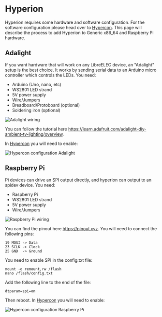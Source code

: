 # Hyperion

Hyperion requires some hardware and software configuration. For the software configuration please head over to [Hypercon](hypercon.md). This page will describe the process to add Hyperion to Generic x86_64 and Raspberry Pi hardware.

## Adalight

If you want hardware that will work on any LibreELEC device, an "Adalight" setup is the best choice. It works by sending serial data to an Arduino micro controller which controls the LEDs. You need:

* Arduino (Uno, nano, etc)
* WS2801 LED strand
* 5V power supply
* Wire/Jumpers
* Breadboard/Protoboard (optional)
* Soldering iron (optional)

![Adalight wiring](hyperion-adalight.png)

You can follow the tutorial here https://learn.adafruit.com/adalight-diy-ambient-tv-lighting/overview.

In [Hypercon](hypercon.md) you will need to enable:

![Hypercon configuration Adalight](hyperion-config-adalight.png)

## Raspberry Pi

Pi devices can drive an SPI output directly, and hyperion can output to an spidev device. You need:

* Raspberry Pi
* WS2801 LED strand
* 5V power supply
* Wire/Jumpers

![Raspberry Pi wiring](hyperion-rpi.png)

You can find the pinout here https://pinout.xyz. You will need to connect the following pins:

```
19 MOSI -> Data
23 SCLK -> Clock
25 GND  -> Ground
```

You need to enable SPI in the config.txt file:

```
mount -o remount,rw /flash
nano /flash/config.txt
```

Add the following line to the end of the file:

```
dtparam=spi=on
```

Then reboot. In [Hypercon](hypercon.md) you will need to enable:

![Hypercon configuration Raspberry Pi](hyperion-config-rpi.png)

